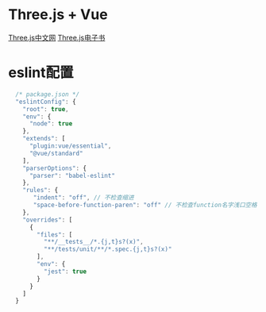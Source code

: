 # Three.js + Vue
[Three.js中文网](http://www.webgl3d.cn/)
[Three.js电子书](http://www.webgl3d.cn/)


# eslint配置
```js
  /* package.json */
  "eslintConfig": {
    "root": true,
    "env": {
      "node": true
    },
    "extends": [
      "plugin:vue/essential",
      "@vue/standard"
    ],
    "parserOptions": {
      "parser": "babel-eslint"
    },
    "rules": {
       "indent": "off", // 不检查缩进
       "space-before-function-paren": "off" // 不检查function名字浅口空格
    },
    "overrides": [
      {
        "files": [
          "**/__tests__/*.{j,t}s?(x)",
          "**/tests/unit/**/*.spec.{j,t}s?(x)"
        ],
        "env": {
          "jest": true
        }
      }
    ]
  }
```
